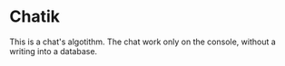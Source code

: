 # Chatik
This is a chat's algotithm. The chat work only on the console, without a writing into a database.
